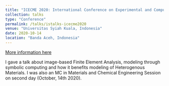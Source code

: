 ```yaml
---
title: "ICECME 2020: International Conference on Experimental and Computational Mechanics in Engineering"
collection: talks
type: "Conference"
permalink: /talks/istalks-icecme2020
venue: "Universitas Syiah Kuala, Indonesia"
date: 2020-10-14
location: "Banda Aceh, Indonesia"
---
```


[More information here](https://conferencemechanic.unsyiah.ac.id/)

I gave a talk about image-based Finite Element Analysis, modeling through symbolic computing and how it benefits modeling of Heterogenous Materials.
I was also an MC in Materials and Chemical Engineering Session on second day (October, 14th 2020).   
